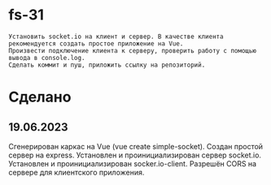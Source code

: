 # fs-31
    Установить socket.io на клиент и сервер. В качестве клиента рекомендуется создать простое приложение на Vue. 
    Произвести подключение клиента к серверу, проверить работу с помощью вывода в console.log. 
    Сделать коммит и пуш, приложить ссылку на репозиторий.

# Сделано
## 19.06.2023
Сгенерирован каркас на Vue (vue create simple-socket). Создан простой сервер на express.
Установлен и проинициализирован сервер socket.io. Установлен и проинициализирован socker.io-client.
Разрешён CORS на сервере для клиентского приложения.